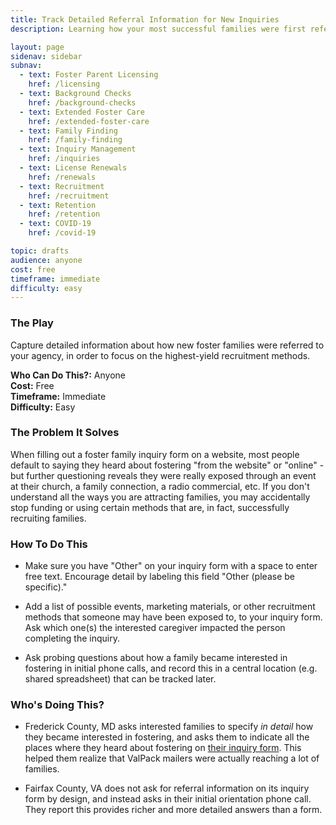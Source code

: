 ```yaml
---
title: Track Detailed Referral Information for New Inquiries
description: Learning how your most successful families were first referred to foster care can help you focus your recruitment efforts on highest-yield areas.

layout: page
sidenav: sidebar
subnav:
  - text: Foster Parent Licensing
    href: /licensing
  - text: Background Checks
    href: /background-checks
  - text: Extended Foster Care
    href: /extended-foster-care
  - text: Family Finding
    href: /family-finding
  - text: Inquiry Management
    href: /inquiries
  - text: License Renewals
    href: /renewals
  - text: Recruitment
    href: /recruitment
  - text: Retention
    href: /retention
  - text: COVID-19
    href: /covid-19

topic: drafts
audience: anyone
cost: free
timeframe: immediate
difficulty: easy
---
```



### The Play

Capture detailed information about how new foster families were referred to your agency, in order to focus on the highest-yield recruitment methods. 

**Who Can Do This?:**
Anyone<br />
**Cost:**
Free<br />
**Timeframe:**
Immediate<br />
**Difficulty:**
Easy<br />

### The Problem It Solves

When filling out a foster family inquiry form on a website, most people default to saying they heard about fostering "from the website" or "online" - but further questioning reveals they were really exposed through an event at their church, a family connection, a radio commercial, etc. If you don't understand all the ways you are attracting families, you may accidentally stop funding or using certain methods that are, in fact, successfully recruiting families.

### How To Do This

* Make sure you have "Other" on your inquiry form with a space to enter free text. Encourage detail by labeling this field "Other (please be specific)."

* Add a list of possible events, marketing materials, or other recruitment methods that someone may have been exposed to, to your inquiry form. Ask which one(s) the interested caregiver impacted the person completing the inquiry.

* Ask probing questions about how a family became interested in fostering in initial phone calls, and record this in a central location (e.g. shared spreadsheet) that can be tracked later.

### Who's Doing This?

* Frederick County, MD asks interested families to specify _in detail_ how they became interested in fostering, and asks them to indicate all the places where they heard about fostering on [their inquiry form](/assets/FrederickCountyInquiries.pdf). This helped them realize that ValPack mailers were actually reaching a lot of families.

* Fairfax County, VA does not ask for referral information on its inquiry form by design, and instead asks in their initial orientation phone call. They report this provides richer and more detailed answers than a form.